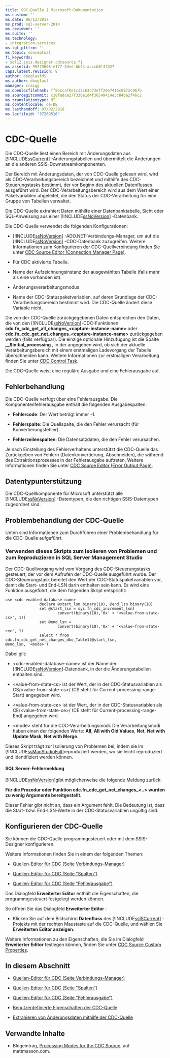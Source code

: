 ```yaml
---
title: CDC-Quelle | Microsoft-Dokumentation
ms.custom: ''
ms.date: 06/13/2017
ms.prod: sql-server-2014
ms.reviewer: ''
ms.suite: ''
ms.technology:
- integration-services
ms.tgt_pltfrm: ''
ms.topic: conceptual
f1_keywords:
- sql12.ssis.designer.cdcsource.f1
ms.assetid: 99775608-e177-44ed-bb44-aaccb0f4f327
caps.latest.revision: 8
author: douglaslMS
ms.author: douglasl
manager: craigg
ms.openlocfilehash: ff8eccaf0e1c13c63d73eff20e7415c6872c967b
ms.sourcegitcommit: c18fadce27f330e1d4f36549414e5c84ba2f46c2
ms.translationtype: MT
ms.contentlocale: de-DE
ms.lasthandoff: 07/02/2018
ms.locfileid: "37269516"
---
```

# <a name="cdc-source"></a>CDC-Quelle
  Die CDC-Quelle liest einen Bereich mit Änderungsdaten aus [!INCLUDE[ssCurrent](../../includes/sscurrent-md.md)] -Änderungstabellen und übermittelt die Änderungen an die anderen SSIS-Downstreamkomponenten.  
  
 Der Bereich mit Änderungsdaten, der von CDC-Quelle gelesen wird, wird als CDC-Verarbeitungsbereich bezeichnet und mithilfe des CDC-Steuerungstasks bestimmt, der vor Beginn des aktuellen Datenflusses ausgeführt wird. Der CDC-Verarbeitungsbereich wird aus dem Wert einer Paketvariablen abgeleitet, die den Status der CDC-Verarbeitung für eine Gruppe von Tabellen verwaltet.  
  
 Die CDC-Quelle extrahiert Daten mithilfe einer Datenbanktabelle, Sicht oder SQL-Anweisung aus einer [!INCLUDE[ssNoVersion](../../includes/ssnoversion-md.md)] -Datenbank.  
  
 Die CDC-Quelle verwendet die folgenden Konfigurationen:  
  
-   [!INCLUDE[ssNoVersion](../../includes/ssnoversion-md.md)] -ADO.NET-Verbindungs-Manager, um auf die [!INCLUDE[ssNoVersion](../../includes/ssnoversion-md.md)] -CDC-Datenbank zuzugreifen. Weitere Informationen zum Konfigurieren der CDC-Quellverbindung finden Sie unter [CDC Source Editor &#40;Connection Manager Page&#41;](../cdc-source-editor-connection-manager-page.md).  
  
-   Für CDC aktivierte Tabelle.  
  
-   Name der Aufzeichnungsinstanz der ausgewählten Tabelle (falls mehr als eine vorhanden ist).  
  
-   Änderungsverarbeitungsmodus  
  
-   Name der CDC-Statuspaketvariablen, auf deren Grundlage der CDC-Verarbeitungsbereich bestimmt wird. Die CDC-Quelle ändert diese Variable nicht.  
  
 Die von der CDC-Quelle zurückgegebenen Daten entsprechen den Daten, die von den [!INCLUDE[ssNoVersion](../../includes/ssnoversion-md.md)]-CDC-Funktionen **cdc.fn_cdc_get_all_changes_\<capture-instance-name>** oder **cdc.fn_cdc_get_net_changes_\<capture-instance-name>** zurückgegeben werden (falls verfügbar). Die einzige optionale Hinzufügung ist die Spalte **__$initial_processing** , in der angegeben wird, ob sich der aktuelle Verarbeitungsbereich mit einem erstmaligen Ladevorgang der Tabelle überschneiden kann. Weitere Informationen zur erstmaligen Verarbeitung finden Sie unter [CDC Control Task](../control-flow/cdc-control-task.md).  
  
 Die CDC-Quelle weist eine reguläre Ausgabe und eine Fehlerausgabe auf.  
  
## <a name="error-handling"></a>Fehlerbehandlung  
 Die CDC-Quelle verfügt über eine Fehlerausgabe. Die Komponentenfehlerausgabe enthält die folgenden Ausgabespalten:  
  
-   **Fehlercode**: Der Wert beträgt immer -1.  
  
-   **Fehlerspalte**: Die Quellspalte, die den Fehler verursacht (für Konvertierungsfehler).  
  
-   **Fehlerzeilenspalten**: Die Datensatzdaten, die den Fehler verursachen.  
  
 Je nach Einstellung des Fehlerverhaltens unterstützt die CDC-Quelle das Zurückgeben von Fehlern (Datenkonvertierung, Abschneiden), die während des Extraktionsprozesses in der Fehlerausgabe auftreten. Weitere Informationen finden Sie unter [CDC Source Editor &#40;Error Output Page&#41;](../cdc-source-editor-error-output-page.md).  
  
## <a name="data-type-support"></a>Datentypunterstützung  
 Die CDC-Quellkomponente für Microsoft unterstützt alle [!INCLUDE[ssNoVersion](../../includes/ssnoversion-md.md)] -Datentypen, die den richtigen SSIS-Datentypen zugeordnet sind.  
  
## <a name="troubleshooting-the-cdc-source"></a>Problembehandlung der CDC-Quelle  
 Unten sind Informationen zum Durchführen einer Problembehandlung für die CDC-Quelle aufgeführt.  
  
### <a name="use-this-script-to-isolate-problems-and-reproduce-them-in-sql-server-management-studio"></a>Verwenden dieses Skripts zum Isolieren von Problemen und zum Reproduzieren in SQL Server Management Studio  
 Der CDC-Quellvorgang wird vom Vorgang des CDC-Steuerungstasks gesteuert, der vor dem Aufrufen der CDC-Quelle ausgeführt wurde. Der CDC-Steuerungstask bereitet den Wert der CDC-Statuspaketvariablen vor, damit die Start- und End-LSN darin enthalten sein kann. Es wird eine Funktion ausgeführt, die dem folgenden Skript entspricht:  
  
```  
use <cdc-enabled-database-name>  
               declare @start_lsn binary(10), @end_lsn binary(10)  
               set @start_lsn = sys.fn_cdc_increment_lsn(  
                       convert(binary(10),'0x' + '<value-from-state-cs>', 1))  
               set @end_lsn =   
                       convert(binary(10),'0x' + '<value-from-state-ce>', 1)  
               select * from cdc.fn_cdc_get_net_changes_dbo_Table1(@start_lsn,  
@end_lsn, '<mode>')  
```  
  
 Dabei gilt:  
  
-   \<cdc-enabled-database-name> ist der Name der [!INCLUDE[ssNoVersion](../../includes/ssnoversion-md.md)]-Datenbank, in der die Änderungstabellen enthalten sind.  
  
-   \<value-from-state-cs> ist der Wert, der in der CDC-Statusvariablen als CS/\<value-from-state-cs>/ (CS steht für Current-processing-range-Start) angegeben wird.  
  
-   \<value-from-state-ce> ist der Wert, der in der CDC-Statusvariablen als CE/\<value-from-state-ce>/ (CE steht für Current-processing-range-End) angegeben wird.  
  
-   \<mode> steht für die CDC-Verarbeitungsmodi. Die Verarbeitungsmodi haben einen der folgenden Werte: **All**, **All with Old Values**, **Net**, **Net with Update Mask**, **Net with Merge**.  
  
 Dieses Skript trägt zur Isolierung von Problemen bei, indem sie im [!INCLUDE[ssManStudioFull](../../includes/ssmanstudiofull-md.md)]reproduziert werden, wo sie leicht reproduziert und identifiziert werden können.  
  
#### <a name="sql-server-error-message"></a>SQL Server-Fehlermeldung  
 [!INCLUDE[ssNoVersion](../../includes/ssnoversion-md.md)]gibt möglicherweise die folgende Meldung zurück:  
  
 **Für die Prozedur oder Funktion cdc.fn_cdc_get_net_changes_\<..> wurden zu wenig Argumente bereitgestellt.**  
  
 Dieser Fehler gibt nicht an, dass ein Argument fehlt. Die Bedeutung ist, dass die Start- bzw. End-LSN-Werte in der CDC-Statusvariablen ungültig sind.  
  
## <a name="configuring-the-cdc-source"></a>Konfigurieren der CDC-Quelle  
 Sie können die CDC-Quelle programmgesteuert oder mit dem SSIS-Designer konfigurieren.  
  
 Weitere Informationen finden Sie in einem der folgenden Themen:  
  
-   [Quellen-Editor für CDC &#40;Seite Verbindungs-Manager&#41;](../cdc-source-editor-connection-manager-page.md)  
  
-   [Quellen-Editor für CDC &#40;Seite "Spalten"&#41;](../cdc-source-editor-columns-page.md)  
  
-   [Quellen-Editor für CDC &#40;Seite "Fehlerausgabe"&#41;](../cdc-source-editor-error-output-page.md)  
  
 Das Dialogfeld **Erweiterter Editor** enthält die Eigenschaften, die programmgesteuert festgelegt werden können.  
  
 So öffnen Sie das Dialogfeld **Erweiterter Editor** :  
  
-   Klicken Sie auf dem Bildschirm **Datenfluss** des [!INCLUDE[ssISCurrent](../../includes/ssiscurrent-md.md)] -Projekts mit der rechten Maustaste auf die CDC-Quelle, und wählen Sie **Erweiterten Editor anzeigen**.  
  
 Weitere Informationen zu den Eigenschaften, die Sie im Dialogfeld **Erweiterter Editor** festlegen können, finden Sie unter [CDC Source Custom Properties](cdc-source-custom-properties.md).  
  
## <a name="in-this-section"></a>In diesem Abschnitt  
  
-   [Quellen-Editor für CDC &#40;Seite Verbindungs-Manager&#41;](../cdc-source-editor-connection-manager-page.md)  
  
-   [Quellen-Editor für CDC &#40;Seite "Spalten"&#41;](../cdc-source-editor-columns-page.md)  
  
-   [Quellen-Editor für CDC &#40;Seite "Fehlerausgabe"&#41;](../cdc-source-editor-error-output-page.md)  
  
-   [Benutzerdefinierte Eigenschaften der CDC-Quelle](cdc-source-custom-properties.md)  
  
-   [Extrahieren von Änderungsdaten mithilfe der CDC-Quelle](cdc-source.md)  
  
## <a name="related-content"></a>Verwandte Inhalte  
  
-   Blogeintrag, [Processing Modes for the CDC Source](http://go.microsoft.com/fwlink/?LinkId=242541), auf mattmasson.com.  
  
  

